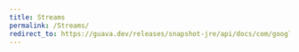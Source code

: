 ```yaml
---
title: Streams
permalink: /Streams/
redirect_to: https://guava.dev/releases/snapshot-jre/api/docs/com/google/common/collect/Streams.html
---
```

